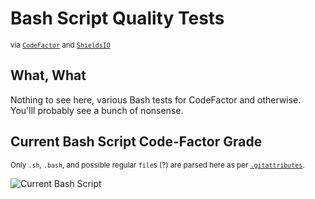 # Bash Script Quality Tests

<sub>via [`CodeFactor`](https://www.codefactor.io/) and [`ShieldsIO`](https://shields.io/)</sub>

## What, What

Nothing to see here, various Bash tests for CodeFactor and otherwise. You'lll probably see a bunch of nonsense.

## Current Bash Script Code-Factor Grade

<sub>Only `.sh`, `.bash`, and possible regular `file`s (?) are parsed here as per [`.gitattributes`](./.gitattributes).</sub>

![Current Bash Script](https://img.shields.io/codefactor/grade/github/Lateralus138/bash_tests/master?style=for-the-badge&labelColor=1d1d1d&label=Current%20Bash%20Script)